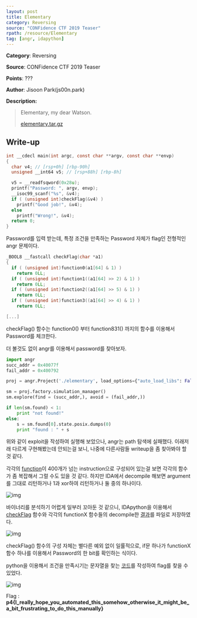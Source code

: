 ```yaml
---
layout: post
title: Elementary
category: Reversing
source: "CONFidence CTF 2019 Teaser"
rpath: /resource/Elementary
tag: [angr, idapython]
---
```


**Category**: Reversing

**Source**: CONFidence CTF 2019 Teaser

**Points**: ???

**Author**: Jisoon Park(js00n.park)

**Description:** 

> Elementary, my dear Watson.
> 
> [elementary.tar.gz]({{site.github.master}}{{page.rpath}}/elementary.tar.gz)

## Write-up

```c
int __cdecl main(int argc, const char **argv, const char **envp)
{
  char v4; // [rsp+0h] [rbp-90h]
  unsigned __int64 v5; // [rsp+88h] [rbp-8h]

  v5 = __readfsqword(0x28u);
  printf("Password: ", argv, envp);
  __isoc99_scanf("%s", &v4);
  if ( (unsigned int)checkFlag(&v4) )
    printf("Good job!", &v4);
  else
    printf("Wrong!", &v4);
  return 0;
}
```

Password를 입력 받는데, 특정 조건을 만족하는 Password 자체가 flag인 전형적인 angr 문제이다.

```c
_BOOL8 __fastcall checkFlag(char *a1)
{
  if ( (unsigned int)function0(a1[64] & 1) )
    return 0LL;
  if ( (unsigned int)function1((a1[64] >> 2) & 1) )
    return 0LL;
  if ( (unsigned int)function2((a1[64] >> 5) & 1) )
    return 0LL;
  if ( (unsigned int)function3((a1[64] >> 4) & 1) )
    return 0LL;

[...]
```

checkFlag() 함수는 function0() 부터 function831() 까지의 함수를 이용해서 Password를 체크한다.

더 볼것도 없이 angr를 이용해서 password를 찾아보자.

```python
import angr
succ_addr = 0x40077f
fail_addr = 0x400792

proj = angr.Project('./elementary', load_options={"auto_load_libs": False})

sm = proj.factory.simulation_manager()
sm.explore(find = (succ_addr,), avoid = (fail_addr,))

if len(sm.found) < 1:
    print "not found!"
else:
    s = sm.found[0].state.posix.dumps(0)
    print "found : " + s
```

위와 같이 exploit을 작성하여 실행해 보았으나, angr는 path 탐색에 실패했다. 이래저래 다르게 구현해봤는데 안되는걸 보니, 나중에 다른사람들 writeup을 좀 찾아봐야 할것 같다.

각각의 [function]({{site.github.master}}{{page.rpath}}/func0.txt)이 400개가 넘는 instruction으로 구성되어 있는걸 보면 각각의 함수가 좀 복잡해서 그럴 수도 있을 것 같다. 하지만 IDA에서 decompile 해보면 argument를 그대로 리턴하거나 1과 xor하여 리턴하거나 둘 중의 하나이다.

![img]({{page.rpath|prepend:site.baseurl}}/func0.png)

바이너리를 분석하기 어렵게 일부러 꼬아둔 것 같으니, IDApython을 이용해서 [checkFlag]({{site.github.master}}{{page.rpath}}/checkFlag) 함수와 각각의 functionX 함수들의 decompile한 [결과]({{site.github.master}}{{page.rpath}}/functions)를 파일로 저장하였다.

![img]({{page.rpath|prepend:site.baseurl}}/idapython.png)

checkFlag() 함수의 구성 자체는 별다른 예외 없이 일률적으로, if문 하나가 functionX 함수 하나를 이용해서 Password의 한 bit를 확인하는 식이다.

python을 이용해서 조건을 만족시기는 문자열을 찾는 [코드]({{site.github.master}}{{page.rpath}}/ex.py)를 작성하여 flag를 찾을 수 있었다.

![img]({{page.rpath|prepend:site.baseurl}}/flag.png)

Flag : **p4{I_really_hope_you_automated_this_somehow_otherwise_it_might_be_a_bit_frustrating_to_do_this_manually}**
